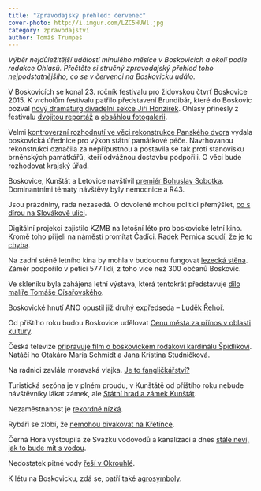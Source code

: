```yaml
---
title: "Zpravodajský přehled: červenec"
cover-photo: http://i.imgur.com/LZC5HUWl.jpg
category: zpravodajství
author: Tomáš Trumpeš
---
```


*Výběr nejdůležitější událostí minulého měsíce v Boskovicích a okolí podle redakce Ohlasů. Přečtěte si stručný zpravodajský přehled toho nejpodstatnějšího, co se v červenci na Boskovicku událo.*

V Boskovicích se konal 23. ročník festivalu pro židovskou čtvrť Boskovice 2015. K vrcholům festivalu patřilo představení Brundibár, které do Boskovic pozval [nový dramaturg divadelní sekce Jiří Honzírek](http://ohlasy.info/clanky/2015/07/rozhovor-jiri-honzirek.html). Ohlasy přinesly z festivalu [dvojitou reportáž](http://ohlasy.info/clanky/2015/07/festivalova-reportaz.html) a [obsáhlou fotogalerii](https://www.facebook.com/media/set/?set=a.852424381478345.1073741855.781692698551514&type=3#).

Velmi [kontroverzní rozhodnutí ve věci rekonstrukce Panského dvora](http://ohlasy.info/clanky/2015/07/pansky-dvur-bez-razitka.html) vydala boskovická úřednice pro výkon státní památkové péče. Navrhovanou rekonstrukci označila za nepřípustnou a postavila se tak proti stanovisku brněnských památkářů, kteří odvážnou dostavbu podpořili. O věci bude rozhodovat krajský úřad.

Boskovice, Kunštát a Letovice navštívil [premiér Bohuslav Sobotka](http://boskovice.cz/boskovice-navstivil-predseda-vlady-bohuslav-sobotka/d-26373/p1=1019). Dominantními tématy návštěvy byly nemocnice a R43.

Jsou prázdniny, rada nezasedá. O dovolené mohou politici přemýšlet, [co s dírou na Slovákově ulici](http://ohlasy.info/clanky/2015/07/co-se-slovakovou.html).

Digitální projekci zajistilo KZMB na letošní léto pro boskovické letní kino. Kromě toho přijeli na náměstí promítat Čadíci. Radek Pernica [soudí, že je to chyba](http://ohlasy.info/clanky/2015/07/letnak-versus-cadici.html).

Na zadní stěně letního kina by mohla v budoucnu fungovat [lezecká stěna](http://ohlasy.info/clanky/2015/06/rozhovor-lezecka-stena.html). Záměr podpořilo v petici 577 lidí, z toho více než 300 občanů Boskovic.

Ve skleníku byla zahájena letní výstava, která tentokrát představuje [dílo malíře Tomáše Císařovského](https://www.facebook.com/media/set/?set=a.856895411031242.1073741856.781692698551514&type=3#).

Boskovické hnutí ANO opustil již druhý expředseda – [Luděk Řehoř](http://ohlasy.info/clanky/2015/07/rehor-opustil-ano.html).

Od příštího roku budou Boskovice udělovat [Cenu města za přínos v oblasti kultury](http://zrcadlo.net/clanky/Boskovice-pristi-rok-udeli-Ceny-mesta-za-prinos-v-oblasti-kultury-1928/).

Česká televize [připravuje film o boskovickém rodákovi kardinálu Špidlíkovi](http://blanensky.denik.cz/zpravy_region/toci-film-o-boskovickem-rodakovi-kardinalu-spidlikovi-uvede-jej-ceska-televize-20150725.html). Natáčí ho Otakáro Maria Schmidt a Jana Kristina Studničková.

Na radnici zavlála moravská vlajka. [Je to fangličkářství?](http://ohlasy.info/clanky/2015/07/fanglickari.html)

Turistická sezóna je v plném proudu, v Kunštátě od příštího roku nebude návštěvníky lákat zámek, ale [Státní hrad a zámek Kunštát](http://ohlasy.info/clanky/2015/07/kunstatsky-zamek.html). 

Nezaměstnanost je [rekordně nízká](http://blanensky.denik.cz/zpravy_region/blanensko-praci-naslo-vice-lidi-20150709.html).

Rybáři se zlobí, že [nemohou bivakovat na Křetínce](http://blanensky.denik.cz/zpravy_region/kretinka-rybari-bojuji-za-bivaky-petice-nezabrala-stezuji-si-na-ministerstvu-20150729.html).

Černá Hora vystoupila ze Svazku vodovodů a kanalizací a dnes [stále neví, jak to bude mít s vodou](http://ohlasy.info/clanky/2015/07/cerna-hora-vystupuje-ze-svazku.html). 

Nedostatek pitné vody [řeší v Okrouhlé](http://zrcadlo.net/clanky/Okrouhla-vyresi-nedostatek-pitne-vody-postavi-novy-privadec-1977/).

K létu na Boskovicku, zdá se, patří také [agrosymboly](http://boskovice.cz/agrosymbol-u-skalice-nad-svitavou/d-26314/p1=1019).


